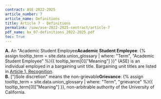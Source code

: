 ```yaml
---
contract: ASE 2022-2025
article_number: 7
article_name: Definitions 
title: Article 7 - Definitions 
permalink: /uaw/ase-2022-2025-contract/article-7
pdf_name: bx_07-definitions_2022-2025.pdf
toc: True
---
```



<div class="lvl1"><b>A.</b> An "<span class="tooltip">Academic Student Employee<span class="tooltip-text"><b>Academic Student Employee</b>: {% assign tooltip_term = site.data.union_glossary | where: "Term", "Academic Student Employee" %}{{ tooltip_term[0]["Meaning"] }}</span></span>" (ASE) is an individual employed in a bargaining unit title. Bargaining unit titles are listed in <a href="/uaw/ase-2022-2025-contract/article-1">Article 1, Recognition</a>.</div>
<div class="lvl1"><b>B.</b> ["]Sole discretion" means the non-<span class="tooltip">grievable<span class="tooltip-text"><b>Grievance</b>: {% assign tooltip_term = site.data.union_glossary | where: "Term", "grievance" %}{{ tooltip_term[0]["Meaning"] }}</span></span>, non-arbitrable authority of the University of California.
</div>
